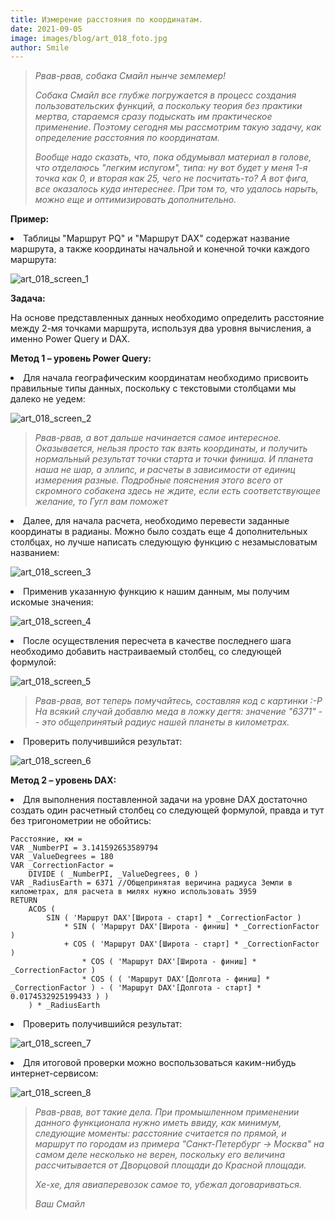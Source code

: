 ```yaml
---
title: Измерение расстояния по координатам.
date: 2021-09-05
image: images/blog/art_018_foto.jpg
author: Smile
---
```


> *Рвав-рвав, собака Смайл нынче землемер!*
>
> *Собака Смайл все глубже погружается в процесс создания пользовательских функций, а поскольку теория без практики мертва, стараемся сразу подыскать им практическое применение. Поэтому сегодня мы рассмотрим такую задачу, как определение расстояния по координатам.*
>
> *Вообще надо сказать, что, пока обдумывал материал в голове, что отделаюсь "легким испугом", типа: ну вот будет у меня 1-я точка как 0, и вторая как 25, чего не посчитать-то? А вот фига, все оказалось куда интереснее. При том то, что удалось нарыть, можно еще и оптимизировать дополнительно.*


**Пример:**

**<li>** Таблицы "Маршрут PQ" и "Маршрут DAX" содержат название маршрута, а также координаты начальной и конечной точки каждого маршрута:

![art_018_screen_1](https://kkadikin.ru/images/blog/art_018_screen_1.jpg)


**Задача:**

На основе представленных данных необходимо определить расстояние между 2-мя точками маршрута, используя два уровня вычисления, а именно Power Query и DAX.


**Метод 1 – уровень Power Query:**

**<li>** Для начала географическим координатам необходимо присвоить правильные типы данных, поскольку с текстовыми столбцами мы далеко не уедем:

![art_018_screen_2](https://kkadikin.ru/images/blog/art_018_screen_2.jpg)

> *Рвав-рвав, а вот дальше начинается самое интересное. Оказывается, нельзя просто так взять координаты, и получить нормальный результат точки старта и точки финиша. И планета наша не шар, а эллипс, и расчеты в зависимости от единиц измерения разные. Подробные пояснения этого всего от скромного собакена здесь не ждите, если есть соответствующее желание, то Гугл вам поможет*

**<li>** Далее, для начала расчета, необходимо перевести заданные координаты в радианы. Можно было создать еще 4 дополнительных столбцах, но лучше написать следующую функцию с незамысловатым названием:

![art_018_screen_3](https://kkadikin.ru/images/blog/art_018_screen_3.jpg)

**<li>** Применив указанную функцию к нашим данным, мы получим искомые значения:

![art_018_screen_4](https://kkadikin.ru/images/blog/art_018_screen_4.jpg)

**<li>** После осуществления пересчета в качестве последнего шага необходимо добавить настраиваемый столбец, со следующей формулой:

![art_018_screen_5](https://kkadikin.ru/images/blog/art_018_screen_5.jpg)

> *Рвав-рвав, вот теперь помучайтесь, составляя код с картинки :-Р На всякий случай добавлю меда в ложку дегтя: значение "6371"  -- это общепринятый радиус нашей планеты в километрах.*

**<li>** Проверить получившийся результат:

![art_018_screen_6](https://kkadikin.ru/images/blog/art_018_screen_6.jpg)


**Метод 2 – уровень DAX:**

**<li>** Для выполнения поставленной задачи на уровне DAX достаточно создать один расчетный столбец со следующей формулой, правда и тут без тригонометрии не обойтись:

```dax
Расстояние, км = 
VAR _NumberPI = 3.141592653589794
VAR _ValueDegrees = 180
VAR _CorrectionFactor =
    DIVIDE ( _NumberPI, _ValueDegrees, 0 )
VAR _RadiusEarth = 6371 //Общепринятая веричина радиуса Земли в километрах, для расчета в милях нужно использовать 3959
RETURN
    ACOS (
        SIN ( 'Маршрут DAX'[Широта - старт] * _CorrectionFactor )
            * SIN ( 'Маршрут DAX'[Широта - финиш] * _CorrectionFactor )
            + COS ( 'Маршрут DAX'[Широта - старт] * _CorrectionFactor )
                * COS ( 'Маршрут DAX'[Широта - финиш] * _CorrectionFactor )
                * COS ( ( 'Маршрут DAX'[Долгота - финиш] * _CorrectionFactor ) - ( 'Маршрут DAX'[Долгота - старт] * 0.0174532925199433 ) )
    ) * _RadiusEarth
```

**<li>** Проверить получившийся результат:

![art_018_screen_7](https://kkadikin.ru/images/blog/art_018_screen_7.jpg)

**<li>** Для итоговой проверки можно воспользоваться каким-нибудь интернет-сервисом:

![art_018_screen_8](https://kkadikin.ru/images/blog/art_018_screen_8.jpg)

> *Рвав-рвав, вот такие дела. При промышленном применении данного функционала нужно иметь ввиду, как минимум, следующие моменты: расстояние считается по прямой, и маршрут по городам из примера "Санкт-Петербург -> Москва" на самом деле несколько не верен, поскольку его величина рассчитывается от Дворцовой площади до Красной площади.*
>
> *Хе-хе, для авиаперевозок самое то, убежал договариваться.*
>
> *Ваш Смайл*
